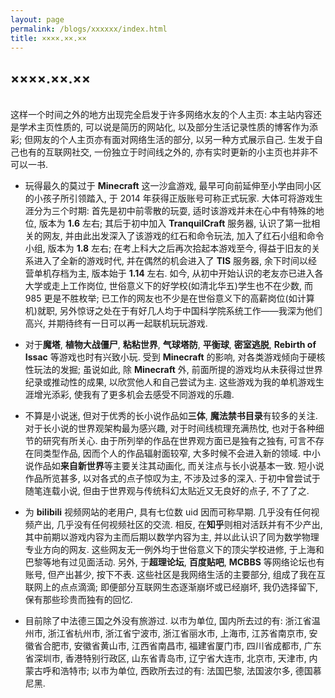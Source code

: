 ```yaml
---
layout: page
permalink: /blogs/xxxxxx/index.html
title: ××××.××.××
---
```


## ××××.××.××

<br>这样一个时间之外的地方出现完全启发于许多网络水友的个人主页: 本主站内容还是学术主页性质的, 可以说是简历的网站化, 以及部分生活记录性质的博客作为添彩; 但网友的个人主页亦有面对网络生活的部分, 以另一种方式展示自己. 生发于自己也有的互联网社交, 一份独立于时间线之外的, 亦有实时更新的小主页也并非不可以一书.

- 玩得最久的莫过于 **Minecraft** 这一沙盒游戏, 最早可向前延伸至小学由同小区的小孩子所引领踏入, 于 2014 年获得正版账号可称正式玩家. 大体可将游戏生涯分为三个时期: 首先是初中前零散的玩耍, 适时该游戏并未在心中有特殊的地位, 版本为 **1.6** 左右; 其后于初中加入 **TranquilCraft** 服务器, 认识了第一批相关的网友, 并由此出发深入了该游戏的红石和命令玩法, 加入了红石小组和命令小组, 版本为 **1.8** 左右; 在考上科大之后再次拾起本游戏至今, 得益于旧友的关系进入了全新的游戏时代, 并在偶然的机会进入了 **TIS** 服务器, 余下时间以经营单机存档为主, 版本始于 **1.14** 左右. 如今, 从初中开始认识的老友亦已进入各大学或走上工作岗位, 世俗意义下的好学校(如清北华五)学生也不在少数, 而 985 更是不胜枚举; 已工作的网友也不少是在世俗意义下的高薪岗位(如计算机)就职, 另外惊讶之处在于有好几人均于中国科学院系统工作——我深为他们高兴, 并期待终有一日可以再一起联机玩玩游戏.

- 对于**魔塔**, **植物大战僵尸**, **粘粘世界**, **气球塔防**, **平衡球**, **密室逃脱**, **Rebirth of Issac** 等游戏也时有兴致小玩. 受到 **Minecraft** 的影响, 对各类游戏倾向于硬核性玩法的发掘; 虽说如此, 除 **Minecraft** 外, 前面所提的游戏均从未获得过世界纪录或推动性的成果, 以欣赏他人和自己尝试为主. 这些游戏为我的单机游戏生涯增光添彩, 使我有了更多机会去感受不同游戏的乐趣.

- 不算是小说迷, 但对于优秀的长小说作品如**三体**, **魔法禁书目录**有较多的关注. 对于长小说的世界观架构最为感兴趣, 对于时间线梳理充满热忱, 也对于各种细节的研究有所关心. 由于所列举的作品在世界观方面已是独有之独有, 可言不存在同类型作品, 因而个人的作品辐射面较窄, 大多时候不会进入新的领域. 中小说作品如**来自新世界**等主要关注其动画化, 而关注点与长小说基本一致. 短小说作品所览甚多, 以对各式的点子惊叹为主, 不涉及过多的深入. 于初中曾尝试于随笔连载小说, 但由于世界观与传统科幻太贴近又无良好的点子, 不了了之. 

- 为 **bilibili** 视频网站的老用户, 具有七位数 uid 因而可称早期. 几乎没有任何视频产出, 几乎没有任何视频社区的交流. 相反, 在**知乎**则相对活跃并有不少产出, 其中前期以游戏内容为主而后期以数学内容为主, 并以此认识了同为数学物理专业方向的网友. 这些网友无一例外均于世俗意义下的顶尖学校进修, 于上海和巴黎等地有过见面活动. 另外, 于**超理论坛**, **百度贴吧**, **MCBBS** 等网络论坛也有账号, 但产出甚少, 按下不表. 这些社区是我网络生活的主要部分, 组成了我在互联网上的点点滴滴; 即便部分互联网生态逐渐崩坏或已经崩坏, 我仍选择留下, 保有那些珍贵而独有的回忆.

- 目前除了中法德三国之外没有旅游过. 以市为单位, 国内所去过的有: 浙江省温州市, 浙江省杭州市, 浙江省宁波市, 浙江省丽水市, 上海市, 江苏省南京市, 安徽省合肥市, 安徽省黄山市, 江西省南昌市, 福建省厦门市, 四川省成都市, 广东省深圳市, 香港特别行政区, 山东省青岛市, 辽宁省大连市, 北京市, 天津市, 内蒙古呼和浩特市; 以市为单位, 西欧所去过的有: 法国巴黎, 法国波尔多, 德国慕尼黑.